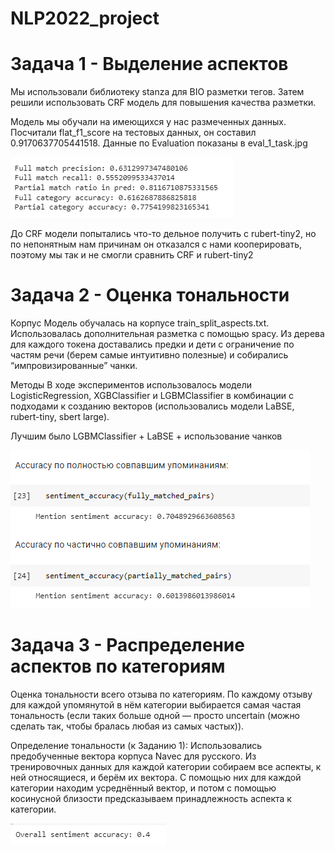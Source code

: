 # NLP2022_project

# Задача 1 - Выделение аспектов
Мы использовали библиотеку stanza для BIO разметки тегов. Затем решили использовать CRF модель для повышения качества разметки.

Модель мы обучали на имеющихся у нас размеченных данных. Посчитали flat_f1_score на тестовых данных, он составил 0.9170637705441518. Данные по Evaluation показаны в eval_1_task.jpg 

![alt text](https://github.com/IgorDyatlov/NLP2022_project/blob/main/eval_1_task.jpg)

До CRF модели попытались что-то дельное получить с rubert-tiny2, но по непонятным нам причинам он отказался с нами кооперировать, поэтому мы так и не смогли сравнить CRF и rubert-tiny2

# Задача 2 - Оценка тональности
Корпус
Модель обучалась на корпусе train_split_aspects.txt.
Использовалась дополнительная разметка с помощью spacy. Из дерева для каждого токена доставались предки и дети с ограничение по частям речи (берем самые интуитивно полезные) и собирались “импровизированные” чанки. 

Методы
В ходе экспериментов использовалось модели LogisticRegression, XGBClassifier и LGBMClassifier в комбинации с подходами к созданию векторов (использовались модели LaBSE, rubert-tiny, sbert large).

Лучшим было LGBMClassifier + LaBSE + использование чанков

![alt text](https://github.com/IgorDyatlov/NLP2022_project/blob/main/eval_2_task.png)

# Задача 3 - Распределение аспектов по категориям

Оценка тональности всего отзыва по категориям. По каждому отзыву для каждой упомянутой в нём категории выбирается самая частая тональность (если таких больше одной — просто uncertain (можно сделать так, чтобы бралась любая из самых частых)).

Определение тональности (к Заданию 1): Использовались предобученные вектора корпуса Navec для русского. Из тренировочных данных для каждой категории собираем все аспекты, к ней относящиеся, и берём их вектора. С помощью них для каждой категории находим усреднённый вектор, и потом с помощью косинусной близости предсказываем принадлежность аспекта к категории.

![alt text](https://github.com/IgorDyatlov/NLP2022_project/blob/main/eval_3_task.png)
